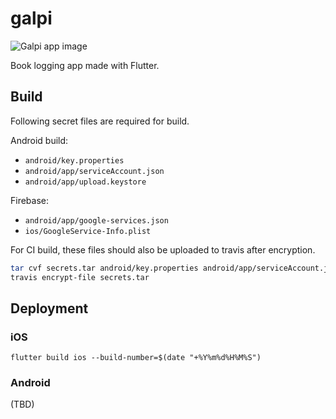 # galpi

![Galpi app image](https://github.com/heejongahn/galpi/raw/master/docs/static/galpi.gif)

Book logging app made with Flutter.

## Build

Following secret files are required for build.

Android build:

- `android/key.properties`
- `android/app/serviceAccount.json`
- `android/app/upload.keystore`

Firebase:

- `android/app/google-services.json`
- `ios/GoogleService-Info.plist`

For CI build, these files should also be uploaded to travis after encryption.

```sh
tar cvf secrets.tar android/key.properties android/app/serviceAccount.json android/app/upload.keystore android/app/google-services.json ios/GoogleService-Info.plist
travis encrypt-file secrets.tar
```

## Deployment

### iOS

```
flutter build ios --build-number=$(date "+%Y%m%d%H%M%S")
```

### Android

(TBD)
